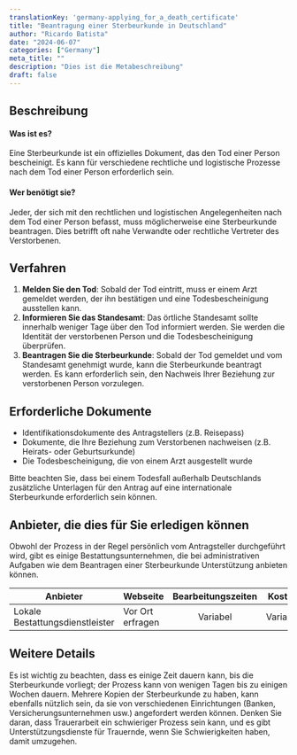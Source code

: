 ```yaml
---
translationKey: 'germany-applying_for_a_death_certificate'
title: "Beantragung einer Sterbeurkunde in Deutschland"
author: "Ricardo Batista"
date: "2024-06-07"
categories: ["Germany"]
meta_title: ""
description: "Dies ist die Metabeschreibung"
draft: false
---
```


## Beschreibung
#### Was ist es?
Eine Sterbeurkunde ist ein offizielles Dokument, das den Tod einer Person bescheinigt. Es kann für verschiedene rechtliche und logistische Prozesse nach dem Tod einer Person erforderlich sein.

#### Wer benötigt sie?
Jeder, der sich mit den rechtlichen und logistischen Angelegenheiten nach dem Tod einer Person befasst, muss möglicherweise eine Sterbeurkunde beantragen. Dies betrifft oft nahe Verwandte oder rechtliche Vertreter des Verstorbenen.

## Verfahren
1. **Melden Sie den Tod**: Sobald der Tod eintritt, muss er einem Arzt gemeldet werden, der ihn bestätigen und eine Todesbescheinigung ausstellen kann.
2. **Informieren Sie das Standesamt**: Das örtliche Standesamt sollte innerhalb weniger Tage über den Tod informiert werden. Sie werden die Identität der verstorbenen Person und die Todesbescheinigung überprüfen.
3. **Beantragen Sie die Sterbeurkunde**: Sobald der Tod gemeldet und vom Standesamt genehmigt wurde, kann die Sterbeurkunde beantragt werden. Es kann erforderlich sein, den Nachweis Ihrer Beziehung zur verstorbenen Person vorzulegen.

## Erforderliche Dokumente
- Identifikationsdokumente des Antragstellers (z.B. Reisepass)
- Dokumente, die Ihre Beziehung zum Verstorbenen nachweisen (z.B. Heirats- oder Geburtsurkunde)
- Die Todesbescheinigung, die von einem Arzt ausgestellt wurde

Bitte beachten Sie, dass bei einem Todesfall außerhalb Deutschlands zusätzliche Unterlagen für den Antrag auf eine internationale Sterbeurkunde erforderlich sein können.

## Anbieter, die dies für Sie erledigen können

Obwohl der Prozess in der Regel persönlich vom Antragsteller durchgeführt wird, gibt es einige Bestattungsunternehmen, die bei administrativen Aufgaben wie dem Beantragen einer Sterbeurkunde Unterstützung anbieten können.

| Anbieter        |     Webseite     |     Bearbeitungszeiten    |       Kosten      |
| --------------- | --------------- |  :-------------: | :-------------: |
| Lokale Bestattungsdienstleister    |  Vor Ort erfragen       |  Variabel     |  Variabel  |

## Weitere Details
Es ist wichtig zu beachten, dass es einige Zeit dauern kann, bis die Sterbeurkunde vorliegt; der Prozess kann von wenigen Tagen bis zu einigen Wochen dauern. Mehrere Kopien der Sterbeurkunde zu haben, kann ebenfalls nützlich sein, da sie von verschiedenen Einrichtungen (Banken, Versicherungsunternehmen usw.) angefordert werden können.
Denken Sie daran, dass Trauerarbeit ein schwieriger Prozess sein kann, und es gibt Unterstützungsdienste für Trauernde, wenn Sie Schwierigkeiten haben, damit umzugehen.